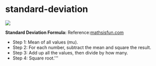 # standard-deviation
![](https://wikimedia.org/api/rest_v1/media/math/render/svg/7b165a48481efe07c6c6430c8d2e86f8e723da9f)

**Standard Deviation Formula:**
Reference:[mathsisfun.com](https://www.mathsisfun.com/data/standard-deviation-formulas.html) 
- Step 1: Mean of all values (mu).
- Step 2: For each number, subtract the mean and square the result.
- Step 3: Add up all the values, then divide by how many.
- Step 4: Square root.'''
